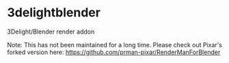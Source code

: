 3delightblender
===============

3Delight/Blender render addon

Note: This has not been maintained for a long time. Please check out Pixar's forked version here:
https://github.com/prman-pixar/RenderManForBlender
